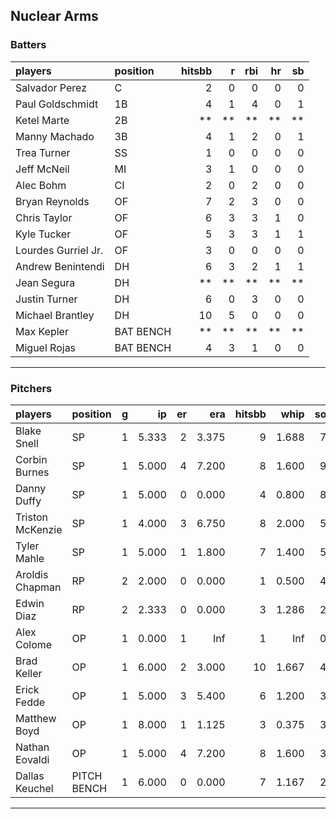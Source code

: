## Nuclear Arms

### Batters

 
|players             |position  | hitsbb|  r| rbi| hr| sb| 
|:-------------------|:---------|------:|--:|---:|--:|--:| 
|Salvador Perez      |C         |      2|  0|   0|  0|  0| 
|Paul Goldschmidt    |1B        |      4|  1|   4|  0|  1| 
|Ketel Marte         |2B        |     **| **|  **| **| **| 
|Manny Machado       |3B        |      4|  1|   2|  0|  1| 
|Trea Turner         |SS        |      1|  0|   0|  0|  0| 
|Jeff McNeil         |MI        |      3|  1|   0|  0|  0| 
|Alec Bohm           |CI        |      2|  0|   2|  0|  0| 
|Bryan Reynolds      |OF        |      7|  2|   3|  0|  0| 
|Chris Taylor        |OF        |      6|  3|   3|  1|  0| 
|Kyle Tucker         |OF        |      5|  3|   3|  1|  1| 
|Lourdes Gurriel Jr. |OF        |      3|  0|   0|  0|  0| 
|Andrew Benintendi   |DH        |      6|  3|   2|  1|  1| 
|Jean Segura         |DH        |     **| **|  **| **| **| 
|Justin Turner       |DH        |      6|  0|   3|  0|  0| 
|Michael Brantley    |DH        |     10|  5|   0|  0|  0| 
|Max Kepler          |BAT BENCH |     **| **|  **| **| **| 
|Miguel Rojas        |BAT BENCH |      4|  3|   1|  0|  0| 


* * *

### Pitchers

 
|players          |position    |  g|    ip| er|   era| hitsbb|  whip| so|  w| sv| 
|:----------------|:-----------|--:|-----:|--:|-----:|------:|-----:|--:|--:|--:| 
|Blake Snell      |SP          |  1| 5.333|  2| 3.375|      9| 1.688|  7|  0|  0| 
|Corbin Burnes    |SP          |  1| 5.000|  4| 7.200|      8| 1.600|  9|  0|  0| 
|Danny Duffy      |SP          |  1| 5.000|  0| 0.000|      4| 0.800|  8|  1|  0| 
|Triston McKenzie |SP          |  1| 4.000|  3| 6.750|      8| 2.000|  5|  0|  0| 
|Tyler Mahle      |SP          |  1| 5.000|  1| 1.800|      7| 1.400|  5|  0|  0| 
|Aroldis Chapman  |RP          |  2| 2.000|  0| 0.000|      1| 0.500|  4|  0|  2| 
|Edwin Diaz       |RP          |  2| 2.333|  0| 0.000|      3| 1.286|  2|  0|  0| 
|Alex Colome      |OP          |  1| 0.000|  1|   Inf|      1|   Inf|  0|  0|  0| 
|Brad Keller      |OP          |  1| 6.000|  2| 3.000|     10| 1.667|  4|  1|  0| 
|Erick Fedde      |OP          |  1| 5.000|  3| 5.400|      6| 1.200|  3|  0|  0| 
|Matthew Boyd     |OP          |  1| 8.000|  1| 1.125|      3| 0.375|  3|  0|  0| 
|Nathan Eovaldi   |OP          |  1| 5.000|  4| 7.200|      8| 1.600|  3|  0|  0| 
|Dallas Keuchel   |PITCH BENCH |  1| 6.000|  0| 0.000|      7| 1.167|  2|  0|  0| 


* * *


